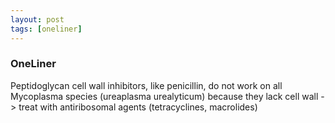 ```yaml
---
layout: post
tags: [oneliner]
---
```



### OneLiner

Peptidoglycan cell wall inhibitors, like penicillin, do not work on all Mycoplasma species (ureaplasma urealyticum) because they lack cell wall -> treat with antiribosomal agents (tetracyclines, macrolides)
